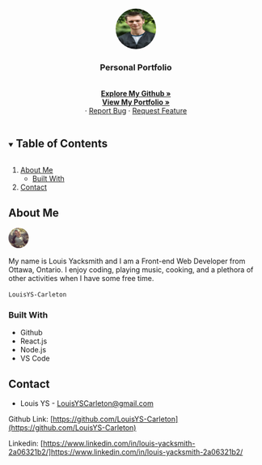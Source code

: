 <!-- PROJECT LOGO -->
<br />
<p align="center">
  <a href="https://github.com/LouisYS-Carleton/updated_portfolio">
    <img src="./public/Assets/MAT_9247.jpeg" alt="Logo" width="80" height="80" style="border-radius: 50%;">
  </a>

  <h3 align="center">Personal Portfolio</h3>

  <p align="center">
    <br />
    <a href="https://github.com/LouisYS-Carleton"><strong>Explore My Github »</strong></a>
    <br />
    <a href="https://louisys-carleton.github.io/react-portfolio/"><strong>View My Portfolio »</strong></a>
    <br />
    ·
    <a href="https://github.com/LouisYS-Carleton/Game-Helper/issues">Report Bug</a>
    ·
    <a href="https://github.com/LouisYS-Carleton/Game-Helper/issues">Request Feature</a>
  </p>
</p>

<!-- TABLE OF CONTENTS -->
<details open="open">
  <summary><h2 style="display: inline-block">Table of Contents</h2></summary>
  <ol>
    <li>
      <a href="#about-the-project">About Me</a>
      <ul>
        <li><a href="#built-with">Built With</a></li>
      </ul>
    </li>
    <li><a href="#contact">Contact</a></li>
  </ol>
</details>

<!-- ABOUT THE PROJECT -->

## About Me

<img src="./public/Assets/me.jpg" width="40px" height='40px' style="border-radius: 50%;" alt="Me">

My name is Louis Yacksmith and I am a Front-end Web Developer from Ottawa, Ontario. I enjoy coding, playing music, cooking, and a plethora of other activities when I have some free time.

`LouisYS-Carleton`

### Built With

- Github
- React.js
- Node.js
- VS Code

<!-- CONTACT -->

## Contact

- Louis YS - LouisYSCarleton@gmail.com

Github Link: [https://github.com/LouisYS-Carleton](https://github.com/LouisYS-Carleton)

Linkedin: [https://www.linkedin.com/in/louis-yacksmith-2a06321b2/]https://www.linkedin.com/in/louis-yacksmith-2a06321b2/
